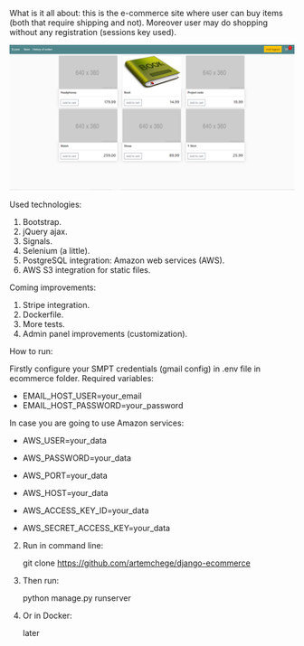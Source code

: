 What is it all about: 
this is the e-commerce site where user can buy items (both that require shipping and not).
Moreover user may do shopping without any registration (sessions key used). 

![Main page example](mainpage.png "mainpage")

Used technologies:
1. Bootstrap.
2. jQuery ajax.
3. Signals.
4. Selenium (a little).
5. PostgreSQL integration: Amazon web services (AWS). 
6. AWS S3 integration for static files. 

Coming improvements:
1. Stripe integration.
3. Dockerfile.
4. More tests.
5. Admin panel improvements (customization).

How to run: 

Firstly configure your SMPT credentials (gmail config) in .env file in ecommerce folder. 
Required variables:
- EMAIL_HOST_USER=your_email
- EMAIL_HOST_PASSWORD=your_password

In case you are going to use Amazon services: 
- AWS_USER=your_data
- AWS_PASSWORD=your_data
- AWS_PORT=your_data
- AWS_HOST=your_data
- AWS_ACCESS_KEY_ID=your_data

- AWS_SECRET_ACCESS_KEY=your_data
2) Run in command line: 

    git clone https://github.com/artemchege/django-ecommerce

3) Then run: 

    python manage.py runserver 
    
4) Or in Docker: 

    later
    
